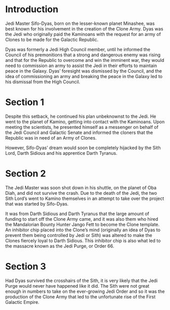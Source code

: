 # Introduction

Jedi Master Sifo-Dyas, born on the lesser-known planet Minashee, was best known for his involvement in the creation of the Clone Army.
Dyas was the Jedi who originally paid the Kaminoans with the request for an army of Clones to be made for the Galactic Republic.

Dyas was formerly a Jedi High Council member, until he informed the Council of his premonitions that a strong and dangerous enemy was rising and that for the Republic to overcome and win the imminent war, they would need to commission an army to assist the Jedi in their efforts to maintain peace in the Galaxy.
Dyas’ foresight was dismissed by the Council, and the idea of commissioning an army and breaking the peace in the Galaxy led to his dismissal from the High Council.

# Section 1

Despite this setback, he continued his plan unbeknownst to the Jedi.
He went to the planet of Kamino, getting into contact with the Kaminoans.
Upon meeting the scientists, he presented himself as a messenger on behalf of the Jedi Council and Galactic Senate and informed the cloners that the Republic was in need of an Army of Clones.

However, Sifo-Dyas’ dream would soon be completely hijacked by the Sith Lord, Darth Sidious and his apprentice Darth Tyranus.

# Section 2

The Jedi Master was soon shot down in his shuttle, on the planet of Oba Diah, and did not survive the crash.
Due to the death of the Jedi, the two Sith Lord’s went to Kamino themselves in an attempt to take over the project that was started by Sifo-Dyas.

It was from Darth Sidious and Darth Tyranus that the large amount of funding to start off the Clone Army came, and it was also them who hired the Mandalorian Bounty Hunter Jango Fett to become the Clone template.
An inhibitor chip placed into the Clone’s mind (originally an idea of Dyas to prevent them being controlled by Jedi or Sith) was altered to make the Clones fiercely loyal to Darth Sidious.
This inhibitor chip is also what led to the massacre known as the Jedi Purge, or Order 66.

# Section 3

Had Dyas survived the crosshairs of the Sith, it is very likely that the Jedi Purge would never have happened like it did.
The Sith were not great enough in numbers to take on the ever-growing Jedi Order and so it was the production of the Clone Army that led to the unfortunate rise of the First Galactic Empire.
